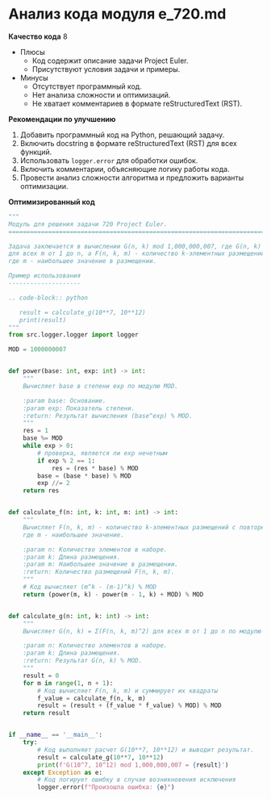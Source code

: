 # Анализ кода модуля e_720.md

**Качество кода**
8
- Плюсы
    - Код содержит описание задачи Project Euler.
    - Присутствуют условия задачи и примеры.
- Минусы
    - Отсутствует программный код.
    - Нет анализа сложности и оптимизаций.
    - Не хватает комментариев в формате reStructuredText (RST).

**Рекомендации по улучшению**

1.  Добавить программный код на Python, решающий задачу.
2.  Включить docstring в формате reStructuredText (RST) для всех функций.
3.  Использовать `logger.error` для обработки ошибок.
4.  Включить комментарии, объясняющие логику работы кода.
5.  Провести анализ сложности алгоритма и предложить варианты оптимизации.

**Оптимизированный код**

```python
"""
Модуль для решения задачи 720 Project Euler.
=========================================================================================

Задача заключается в вычислении G(n, k) mod 1,000,000,007, где G(n, k) - это сумма квадратов F(n, k, m)
для всех m от 1 до n, а F(n, k, m) - количество k-элементных размещений с повторениями из набора n элементов,
где m - наибольшее значение в размещении.

Пример использования
--------------------

.. code-block:: python

   result = calculate_g(10**7, 10**12)
   print(result)
"""
from src.logger.logger import logger

MOD = 1000000007


def power(base: int, exp: int) -> int:
    """
    Вычисляет base в степени exp по модулю MOD.

    :param base: Основание.
    :param exp: Показатель степени.
    :return: Результат вычисления (base^exp) % MOD.
    """
    res = 1
    base %= MOD
    while exp > 0:
        # проверка, является ли exp нечетным
        if exp % 2 == 1:
            res = (res * base) % MOD
        base = (base * base) % MOD
        exp //= 2
    return res


def calculate_f(n: int, k: int, m: int) -> int:
    """
    Вычисляет F(n, k, m) - количество k-элементных размещений с повторениями из набора n элементов,
    где m - наибольшее значение.

    :param n: Количество элементов в наборе.
    :param k: Длина размещения.
    :param m: Наибольшее значение в размещении.
    :return: Количество размещений F(n, k, m).
    """
    # Код вычисляет (m^k - (m-1)^k) % MOD
    return (power(m, k) - power(m - 1, k) + MOD) % MOD


def calculate_g(n: int, k: int) -> int:
    """
    Вычисляет G(n, k) = Σ(F(n, k, m)^2) для всех m от 1 до n по модулю MOD.

    :param n: Количество элементов в наборе.
    :param k: Длина размещения.
    :return: Результат G(n, k) % MOD.
    """
    result = 0
    for m in range(1, n + 1):
        # Код вычисляет F(n, k, m) и суммирует их квадраты
        f_value = calculate_f(n, k, m)
        result = (result + (f_value * f_value) % MOD) % MOD
    return result


if __name__ == '__main__':
    try:
        # Код выполняет расчет G(10**7, 10**12) и выводит результат.
        result = calculate_g(10**7, 10**12)
        print(f'G(10^7, 10^12) mod 1,000,000,007 = {result}')
    except Exception as e:
        # Код логирует ошибку в случае возникновения исключения
        logger.error(f"Произошла ошибка: {e}")

```